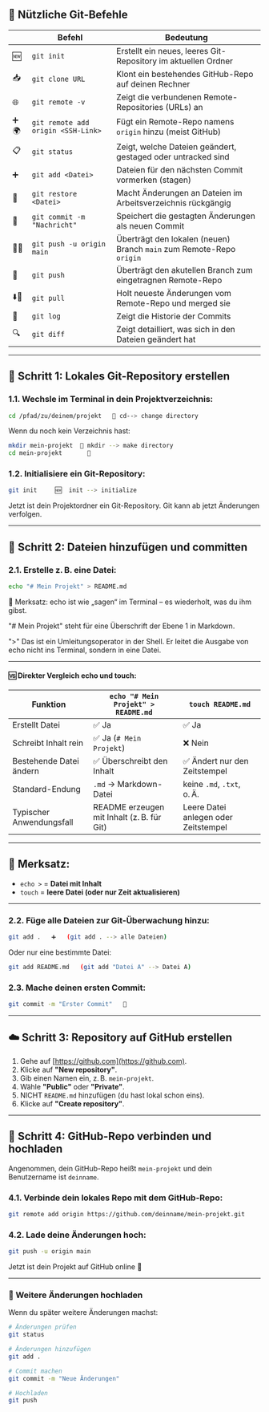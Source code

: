 ## 🧠 Nützliche Git-Befehle 

|       | Befehl                             | Bedeutung                                                     |
| ----- | ---------------------------------- | ------------------------------------------------------------- |
| 🆕    | `git init`                         | Erstellt ein neues, leeres Git-Repository im aktuellen Ordner |
| 📥    | `git clone URL`                    | Klont ein bestehendes GitHub-Repo auf deinen Rechner          |
| 🌐    | `git remote -v`                    | Zeigt die verbundenen Remote-Repositories (URLs) an           |
| ➕🌍   | `git remote add origin <SSH-Link>` | Fügt ein Remote-Repo namens `origin` hinzu (meist GitHub)     |
| 📋    | `git status`                       | Zeigt, welche Dateien geändert, gestaged oder untracked sind  |
| ➕     | `git add <Datei>`                  | Dateien für den nächsten Commit vormerken (stagen)            |
| 🔄    | `git restore <Datei>`              | Macht Änderungen an Dateien im Arbeitsverzeichnis rückgängig  |
| 💾    | `git commit -m "Nachricht"`        | Speichert die gestagten Änderungen als neuen Commit           |
| 🚀🚀  | `git push -u origin main`          | Überträgt den lokalen (neuen) Branch `main` zum Remote-Repo `origin`  |
| 🚀    | `git push`                         | Überträgt den akutellen Branch zum eingetragnen Remote-Repo                             |
| ⬇️🔄  | `git pull`                         | Holt neueste Änderungen vom Remote-Repo und merged sie        |
| 📜    | `git log`                          | Zeigt die Historie der Commits                                |
| 🔍    | `git diff`                         | Zeigt detailliert, was sich in den Dateien geändert hat       |

---

## 📁 Schritt 1: Lokales Git-Repository erstellen

### 1.1. Wechsle im Terminal in dein Projektverzeichnis:

```bash
cd /pfad/zu/deinem/projekt   🏃 cd--> change directory
```

Wenn du noch kein Verzeichnis hast:

```bash
mkdir mein-projekt  📁 mkdir --> make directory
cd mein-projekt       🏃
```

### 1.2. Initialisiere ein Git-Repository:

```bash
git init     🆕  init --> initialize
```

Jetzt ist dein Projektordner ein Git-Repository. Git kann ab jetzt Änderungen verfolgen.

---

## 📝 Schritt 2: Dateien hinzufügen und committen

### 2.1. Erstelle z. B. eine Datei:

```bash
echo "# Mein Projekt" > README.md
```
🧠 Merksatz:
echo ist wie „sagen“ im Terminal – es wiederholt, was du ihm gibst.

"# Mein Projekt" steht für eine Überschrift der Ebene 1 in Markdown.

">" Das ist ein Umleitungsoperator in der Shell. Er leitet die Ausgabe von echo nicht ins Terminal, sondern in eine Datei.

---

#### 🆚 Direkter Vergleich echo und touch:

| Funktion                 | `echo "# Mein Projekt" > README.md`        | `touch README.md`               |
| ------------------------ | ------------------------------------------ | ------------------------------------ |
| Erstellt Datei           | ✅ Ja                                       | ✅ Ja                                 |
| Schreibt Inhalt rein     | ✅ Ja (`# Mein Projekt`)                    | ❌ Nein                               |
| Bestehende Datei ändern  | ✅ Überschreibt den Inhalt                  | ✅ Ändert nur den Zeitstempel         |
| Standard-Endung          | `.md` → Markdown-Datei                     | keine `.md`, `.txt`, o. Ä.           |
| Typischer Anwendungsfall | README erzeugen mit Inhalt (z. B. für Git) | Leere Datei anlegen oder Zeitstempel |

---

## 🧠 Merksatz:

* `echo >` = **Datei mit Inhalt**
* `touch` = **leere Datei (oder nur Zeit aktualisieren)**

---

### 2.2. Füge alle Dateien zur Git-Überwachung hinzu:

```bash
git add .   ➕   (git add . --> alle Dateien)
```

Oder nur eine bestimmte Datei:

```bash
git add README.md   (git add "Datei A" --> Datei A)
```

### 2.3. Mache deinen ersten Commit:

```bash
git commit -m "Erster Commit"   💾   
```

---

## ☁️ Schritt 3: Repository auf GitHub erstellen

1. Gehe auf [https://github.com](https://github.com).
2. Klicke auf **"New repository"**.
3. Gib einen Namen ein, z. B. `mein-projekt`.
4. Wähle **"Public"** oder **"Private"**.
5. NICHT `README.md` hinzufügen (du hast lokal schon eins).
6. Klicke auf **"Create repository"**.

---

## 🔗 Schritt 4: GitHub-Repo verbinden und hochladen

Angenommen, dein GitHub-Repo heißt `mein-projekt` und dein Benutzername ist `deinname`.

### 4.1. Verbinde dein lokales Repo mit dem GitHub-Repo:

```bash
git remote add origin https://github.com/deinname/mein-projekt.git
```

### 4.2. Lade deine Änderungen hoch:

```bash
git push -u origin main
```

Jetzt ist dein Projekt auf GitHub online 🎉

---

### 🔁 Weitere Änderungen hochladen

Wenn du später weitere Änderungen machst:

```bash
# Änderungen prüfen
git status

# Änderungen hinzufügen
git add .

# Commit machen
git commit -m "Neue Änderungen"

# Hochladen
git push
```




